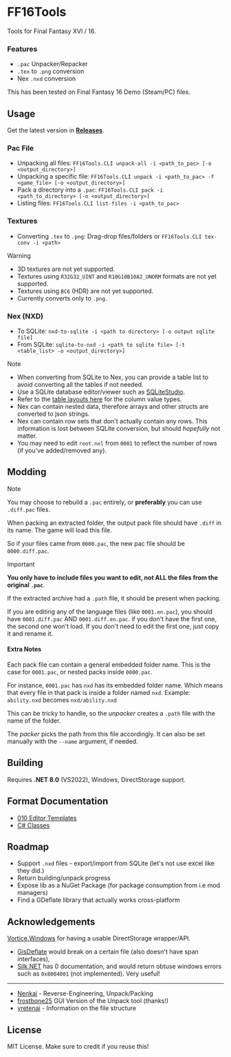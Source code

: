 # FF16Tools

Tools for Final Fantasy XVI / 16. 

### Features

* `.pac` Unpacker/Repacker
* `.tex` to `.png` conversion
* Nex `.nxd` conversion
 
This has been tested on Final Fantasy 16 Demo (Steam/PC) files.

## Usage

Get the latest version in [**Releases**](https://github.com/Nenkai/FF16Pack/releases).

### Pac File
* Unpacking all files: `FF16Tools.CLI unpack-all -i <path_to_pac> [-o <output_directory>]`
* Unpacking a specific file: `FF16Tools.CLI unpack -i <path_to_pac> -f <game_file> [-o <output_directory>]`
* Pack a directory into a `.pac`: `FF16Tools.CLI pack -i <path_to_directory> [-o <output_directory>]`
* Listing files: `FF16Tools.CLI list-files -i <path_to_pac>`

### Textures
* Converting `.tex` to `.png`: Drag-drop files/folders or `FF16Tools.CLI tex-conv -i <path>`

> [!WARNING]  
> * 3D textures are not yet supported.
> * Textures using `R32G32_UINT` and `R10G10B10A2_UNORM` formats are not yet supported.
> * Textures using `BC6` (HDR) are not yet supported.
> * Currently converts only to `.png`.

### Nex (NXD)

* To SQLite: `nxd-to-sqlite -i <path to directory> [-o output sqlite file]`
* From SQLite: `sqlite-to-nxd -i <path to sqlite file> [-t <table_list> -o <output_directory>]`

> [!NOTE]
> * When converting from SQLite to Nex, you can provide a table list to avoid converting all the tables if not needed.
> * Use a SQLite database editor/viewer such as [SQLiteStudio](https://sqlitestudio.pl/).
> * Refer to the [table layouts here](FF16Tools.Files/Nex/Layouts) for the column value types.
> * Nex can contain nested data, therefore arrays and other structs are converted to json strings.
> * Nex can contain row sets that don't actually contain any rows. This information is lost between SQLite conversion, but should *hopefully* not matter.
> * You may need to edit `root.nxl` from `0001` to reflect the number of rows (if you've added/removed any).

## Modding

> [!NOTE]  
> You may choose to rebuild a `.pac` entirely, or **preferably** you can use `.diff.pac` files.
> 
> When packing an extracted folder, the output pack file should have `.diff` in its name. The game will load this file.
> 
> So if your files came from `0000.pac`, the new pac file should be `0000.diff.pac`. 

> [!IMPORTANT]
> **You only have to include files you want to edit, not ALL the files from the original `.pac`**.
> 
> If the extracted archive had a `.path` file, it should be present when packing.
> 
> If you are editing any of the language files (like `0001.en.pac`), you should have `0001.diff.pac` AND `0001.diff.en.pac`. if you don't have the first one, the second one won't load. If you don't need to edit the first one, just copy it and rename it.

#### Extra Notes

Each pack file can contain a general embedded folder name. This is the case for `0001.pac`, or nested packs inside `0000.pac`.

For instance, `0001.pac` has `nxd` has its embedded folder name. Which means that every file in that pack is inside a folder named `nxd`. Example: `ability.nxd` becomes `nxd/ability.nxd` 

This can be tricky to handle, so the *unpacker* creates a `.path` file with the name of the folder.

The *packer* picks the path from this file accordingly. It can also be set manually with the `--name` argument, if needed.

## Building

Requires **.NET 8.0** (VS2022), Windows, DirectStorage support.

## Format Documentation

* [010 Editor Templates](https://github.com/Nenkai/010GameTemplates/tree/main/Square%20Enix/Final%20Fantasy%2016)
* [C# Classes](https://github.com/Nenkai/FF16Pack/tree/master/FF16PackLib)

## Roadmap

* Support `.nxd` files - export/import from SQLite (let's not use excel like they did.)
* Return building/unpack progress
* Expose lib as a NuGet Package (for package consumption from i.e mod managers)
* Find a GDeflate library that actually works cross-platform

## Acknowledgements

[Vortice.Windows](https://github.com/amerkoleci/Vortice.Windows) for having a usable DirectStorage wrapper/API.
* [GisDeflate](https://github.com/sk-zk/GisDeflate) would break on a certain file (also doesn't have span interfaces),
* [Silk.NET](https://github.com/dotnet/Silk.NET) has 0 documentation, and would return obtuse windows errors such as `0x8004001` (not implemented). Very useful!

---
* [Nenkai](https://github.com/Nenkai) - Reverse-Engineering, Unpack/Packing
* [frostbone25](https://github.com/frostbone25) GUI Version of the Unpack tool (thanks!)
* [yretenai](https://github.com/yretenai) - Information on the file structure

## License

MIT License. Make sure to credit if you reuse this!
